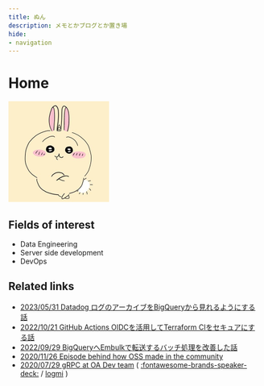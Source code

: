```yaml
---
title: ぬん
description: メモとかブログとか置き場
hide:
- navigation
---
```


# Home

<img width="200" src="/img/site.jpeg" alt="icon">


## Fields of interest
- Data Engineering
- Server side development
- DevOps


## Related links
- [2023/05/31 Datadog ログのアーカイブをBigQueryから見れるようにする話](https://tech.high-link.co.jp/entry/2023/05/31/105844)
- [2022/10/21 GitHub Actions OIDCを活用してTerraform CIをセキュアにする話](https://tech.high-link.co.jp/entry/GitHub.Actions.OIDC)
- [2022/09/29 BigQueryへEmbulkで転送するバッチ処理を改善した話](https://tech.high-link.co.jp/entry/bigquery-embulk-batch-improvement)
- [2020/11/26 Episode behind how OSS made in the community](https://linedevday.linecorp.com/2020/en/speakers/290)
- [2020/07/29 gRPC at OA Dev team](https://line.connpass.com/event/182881/) (
  [:fontawesome-brands-speaker-deck:](https://speakerdeck.com/line_developers/grpc-at-oa-dev-team) /
  [logmi](https://logmi.jp/tech/articles/323209)
  )
